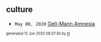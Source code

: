 ## culture


* <code>May 08, 2020</code> [Gell-Mann Amnesia](2020-05-08T09-08-00-gell-mann-amnesia.md)

<sup><sub>generated 12 Jun 2020 08:37:30 by <a href='https://github.com/senorprogrammer/til'>til</a></sub></sup>
